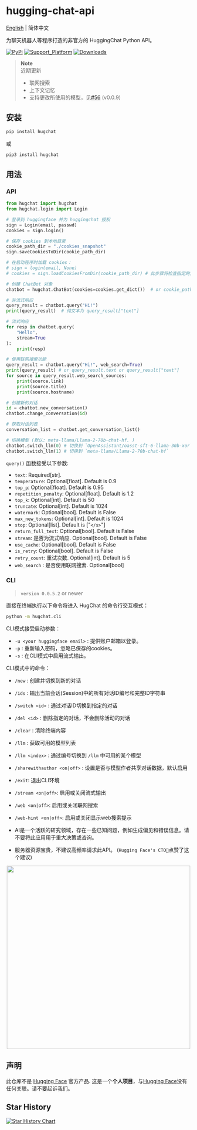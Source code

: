 # hugging-chat-api

[English](README.md) | 简体中文

为聊天机器人等程序打造的非官方的 HuggingChat Python API。

[![PyPi](https://img.shields.io/pypi/v/hugchat.svg)](https://pypi.python.org/pypi/hugchat)
[![Support_Platform](https://img.shields.io/pypi/pyversions/hugchat)](https://pypi.python.org/pypi/hugchat)
[![Downloads](https://static.pepy.tech/badge/hugchat)](https://pypi.python.org/pypi/hugchat)

> **Note**  
> 近期更新
> - 联网搜索
> - 上下文记忆  
> - 支持更改所使用的模型，见[#56](https://github.com/Soulter/hugging-chat-api/issues/56) (v0.0.9)

## 安装

```bash
pip install hugchat
```
或
```bash
pip3 install hugchat
```

## 用法

### API


```py
from hugchat import hugchat
from hugchat.login import Login

# 登录到 huggingface 并为 huggingchat 授权
sign = Login(email, passwd)
cookies = sign.login()

# 保存 cookies 到本地目录
cookie_path_dir = "./cookies_snapshot"
sign.saveCookiesToDir(cookie_path_dir)

# 在启动程序时加载 cookies：
# sign = login(email, None)
# cookies = sign.loadCookiesFromDir(cookie_path_dir) # 此步骤将检查指定的文件是否存在，若存在则返回cookies，不存在则报错

# 创建 ChatBot 对象
chatbot = hugchat.ChatBot(cookies=cookies.get_dict())  # or cookie_path="usercookies/<email>.json"

# 非流式响应
query_result = chatbot.query("Hi!")
print(query_result)  # 纯文本为 query_result["text"]

# 流式响应
for resp in chatbot.query(
    "Hello",
    stream=True
):
    print(resp)

# 使用联网搜索功能
query_result = chatbot.query("Hi!", web_search=True)
print(query_result) # or query_result.text or query_result["text"]
for source in query_result.web_search_sources:
    print(source.link)
    print(source.title)
    print(source.hostname)

# 创建新的对话
id = chatbot.new_conversation()
chatbot.change_conversation(id)

# 获取对话列表
conversation_list = chatbot.get_conversation_list()

# 切换模型 (默认: meta-llama/Llama-2-70b-chat-hf. )
chatbot.switch_llm(0) # 切换到 `OpenAssistant/oasst-sft-6-llama-30b-xor`
chatbot.switch_llm(1) # 切换到 `meta-llama/Llama-2-70b-chat-hf`
```


`query()` 函数接受以下参数:

- `text`: Required[str].
- `temperature`: Optional[float]. Default is 0.9
- `top_p`: Optional[float]. Default is 0.95
- `repetition_penalty`: Optional[float]. Default is 1.2
- `top_k`: Optional[int]. Default is 50
- `truncate`: Optional[int]. Default is 1024
- `watermark`: Optional[bool]. Default is False
- `max_new_tokens`: Optional[int]. Default is 1024
- `stop`: Optional[list]. Default is ["`</s>`"]
- `return_full_text`: Optional[bool]. Default is False
- `stream`: 是否为流式响应. Optional[bool]. Default is False
- `use_cache`: Optional[bool]. Default is False
- `is_retry`: Optional[bool]. Default is False
- `retry_count`: 重试次数. Optional[int]. Default is 5
- `web_search` : 是否使用联网搜索. Optional[bool]

### CLI

> `version 0.0.5.2` or newer

直接在终端执行以下命令将进入 HugChat 的命令行交互模式：

```bash
python -m hugchat.cli
```

CLI模式接受启动参数：

- `-u <your huggingface email>` : 提供账户邮箱以登录。
- `-p` : 重新输入密码，忽略已保存的cookies。
- `-s` : 在CLI模式中启用流式输出。

CLI模式中的命令：

- `/new` : 创建并切换到新的对话
- `/ids` : 输出当前会话(Session)中的所有对话ID编号和完整ID字符串
- `/switch <id>` : 通过对话ID切换到指定的对话
- `/del <id>` : 删除指定的对话，不会删除活动的对话
- `/clear` : 清除终端内容
- `/llm` : 获取可用的模型列表
- `/llm <index>` : 通过编号切换到 `/llm` 中可用的某个模型
- `/sharewithauthor <on|off>` : 设置是否与模型作者共享对话数据，默认启用
- `/exit`: 退出CLI环境
- `/stream <on|off>`: 启用或关闭流式输出
- `/web <on|off>`: 启用或关闭联网搜索
- `/web-hint <on|off>`: 启用或关闭显示web搜索提示

- AI是一个活跃的研究领域，存在一些已知问题，例如生成偏见和错误信息。请不要将此应用用于重大决策或咨询。
- 服务器资源宝贵，不建议高频率请求此API。
(`Hugging Face's CTO🤗`点赞了这个建议)
<div align="center"><img width=500 src="https://github.com/Soulter/hugging-chat-api/assets/37870767/06e64501-02fb-4d4a-ab6f-cf18d8638ace"></img></div>

## 声明

此仓库不是 [Hugging Face](https://huggingface.co/) 官方产品. 这是一个**个人项目**，与[Hugging Face](https://huggingface.co/)没有任何关联。请不要起诉我们。

## Star History

[![Star History Chart](https://api.star-history.com/svg?repos=Soulter/hugging-chat-api&type=Date)](https://star-history.com/#Soulter/hugging-chat-api&Date)